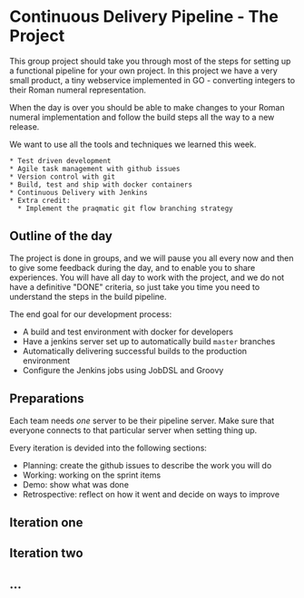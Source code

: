 # Continuous Delivery Pipeline - The Project

This group project should take you through most of the steps for setting up a functional pipeline for your own project. In this project we have a very small product, a tiny webservice implemented in GO - converting integers to their Roman numeral representation.

When the day is over you should be able to make changes to your Roman numeral implementation and follow the build steps all the way to a new release.

We want to use all the tools and techniques we learned this week.  

    * Test driven development
    * Agile task management with github issues
    * Version control with git
    * Build, test and ship with docker containers
    * Continuous Delivery with Jenkins
    * Extra credit:
      * Implement the praqmatic git flow branching strategy

## Outline of the day

The project is done in groups, and we will pause you all every now and then to give some feedback during the day, and to enable you to share experiences. You will have all day to work with the project, and we do not have a definitive "DONE" criteria, so just take you time you need to understand the steps in the build pipeline.

The end goal for our development process:

 * A build and test environment with docker for developers
 * Have a jenkins server set up to automatically build `master` branches
 * Automatically delivering successful builds to the production environment
 * Configure the Jenkins jobs using JobDSL and Groovy

## Preparations
Each team needs _one_ server to be their pipeline server.
Make sure that everyone connects to that particular server when setting thing up.

Every iteration is devided into the following sections:
   * Planning: create the github issues to describe the work you will do
   * Working: working on the sprint items
   * Demo: show what was done
   * Retrospective: reflect on how it went and decide on ways to improve


## Iteration one

## Iteration two

## ...
